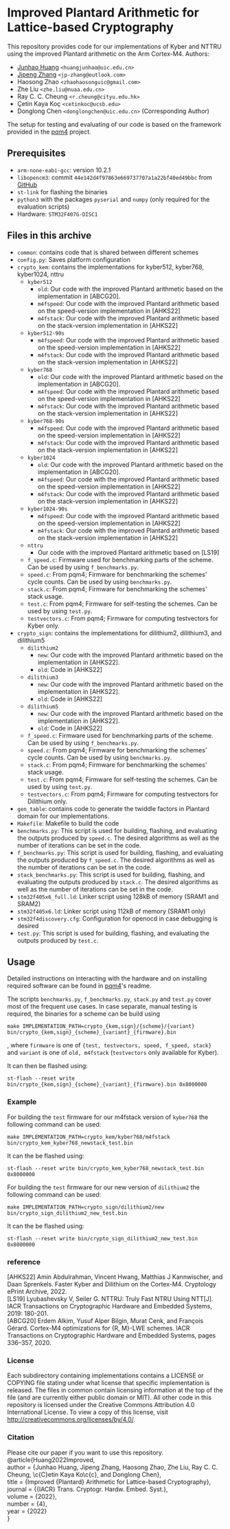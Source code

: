 # Improved Plantard Arithmetic for Lattice-based Cryptography
This repository provides code for our implementations of Kyber and NTTRU using the improved Plantard arithmetic on the Arm Cortex-M4.
Authors: 
 - [Junhao Huang](https://github.com/JunhaoHuang) `<huangjunhao@uic.edu.cn>`
 - [Jipeng Zhang](https://github.com/Ji-Peng) `<jp-zhang@outlook.com>`
 - Haosong Zhao `<zhaohaosonguic@gmail.com>`
 - Zhe Liu `<zhe.liu@nuaa.edu.cn>` 
 - Ray C. C. Cheung `<r.cheung@cityu.edu.hk>`
 - Çetin Kaya Koç `<cetinkoc@ucsb.edu>`
 - Donglong Chen `<donglongchen@uic.edu.cn>` (Corresponding Author)


The setup for testing and evaluating of our code is based on the framework provided in the [pqm4](https://github.com/mupq/pqm4) project.
## Prerequisites

- `arm-none-eabi-gcc`: version 10.2.1
- `libopencm3`: commit `44e142d4f97863e669737707a1a22bf40ed49bbc` from [GitHub](https://github.com/libopencm3/libopencm3/tree/44e142d4f97863e669737707a1a22bf40ed49bbc)
- `st-link` for flashing the binaries
- `python3` with the packages `pyserial` and `numpy` (only required for the evaluation scripts)
- Hardware: `STM32F407G-DISC1`

## Files in this archive

- `common`: contains code that is shared between different schemes
- `config.py`: Saves platform configuration
- `crypto_kem`: contains the implementations for kyber512, kyber768, kyber1024, nttru
    - `kyber512`
        - `old`: Our code with the improved Plantard arithmetic based on the implementation in [ABCG20].
        - `m4fspeed`: Our code with the improved Plantard arithmetic based on the speed-version implementation in [AHKS22]
        - `m4fstack`: Our code with the improved Plantard arithmetic based on the stack-version implementation in [AHKS22]
    - `kyber512-90s`
        - `m4fspeed`: Our code with the improved Plantard arithmetic based on the speed-version implementation in [AHKS22]
        - `m4fstack`: Our code with the improved Plantard arithmetic based on the stack-version implementation in [AHKS22]
    - `kyber768`
        - `old`: Our code with the improved Plantard arithmetic based on the implementation in [ABCG20].
        - `m4fspeed`: Our code with the improved Plantard arithmetic based on the speed-version implementation in [AHKS22]
        - `m4fstack`: Our code with the improved Plantard arithmetic based on the stack-version implementation in [AHKS22]
    - `kyber768-90s`
        - `m4fspeed`: Our code with the improved Plantard arithmetic based on the speed-version implementation in [AHKS22]
        - `m4fstack`: Our code with the improved Plantard arithmetic based on the stack-version implementation in [AHKS22]
    - `kyber1024`
        - `old`: Our code with the improved Plantard arithmetic based on the implementation in [ABCG20].
        - `m4fspeed`: Our code with the improved Plantard arithmetic based on the speed-version implementation in [AHKS22]
        - `m4fstack`: Our code with the improved Plantard arithmetic based on the stack-version implementation in [AHKS22]
    - `kyber1024-90s`
        - `m4fspeed`: Our code with the improved Plantard arithmetic based on the speed-version implementation in [AHKS22]
        - `m4fstack`: Our code with the improved Plantard arithmetic based on the stack-version implementation in [AHKS22]
    - `nttru`
        - Our code with the improved Plantard arithmetic based on [LS19]
    - `f_speed.c`: Firmware used for benchmarking parts of the scheme. Can be used by using `f_benchmarks.py`.
    - `speed.c`: From pqm4; Firmware for benchmarking the schemes' cycle counts. Can be used by using `benchmarks.py`.
    - `stack.c`: From pqm4; Firmware for benchmarking the schemes' stack usage. 
    - `test.c`: From pqm4; Firmware for self-testing the schemes. Can be used by using `test.py`.
    - `testvectors.c`: From pqm4; Firmware for computing testvectors for Kyber only.
- `crypto_sign`: contains the implementations for dilithium2, dilithium3, and dilithium5
    - `dilithium2`
        - `new`: Our code with the improved Plantard arithmetic based on the implementation in [AHKS22].
        - `old`: Code in [AHKS22]
    - `dilithium3`
        - `new`: Our code with the improved Plantard arithmetic based on the implementation in [AHKS22].
        - `old`: Code in [AHKS22]
    - `dilithium5`
        - `new`: Our code with the improved Plantard arithmetic based on the implementation in [AHKS22].
        - `old`: Code in [AHKS22]
    - `f_speed.c`: Firmware used for benchmarking parts of the scheme. Can be used by using `f_benchmarks.py`.
    - `speed.c`: From pqm4; Firmware for benchmarking the schemes' cycle counts. Can be used by using `benchmarks.py`.
    - `stack.c`: From pqm4; Firmware for benchmarking the schemes' stack usage. 
    - `test.c`: From pqm4; Firmware for self-testing the schemes. Can be used by using `test.py`.
    - `testvectors.c`: From pqm4; Firmware for computing testvectors for Dilithium only.
- `gen_table`: contains code to generate the twiddle factors in Plantard domain for our implementations.
- `Makefile`: Makefile to build the code
- `benchmarks.py`: This script is used for building, flashing, and evaluating the outputs produced by `speed.c`. The desired algorithms as well as the number of iterations can be set in the code.
- `f_benchmarks.py`: This script is used for building, flashing, and evaluating the outputs produced by `f_speed.c`. The desired algorithms as well as the number of iterations can be set in the code.
- `stack_benchmarks.py`: This script is used for building, flashing, and evaluating the outputs produced by `stack.c`. The desired algorithms as well as the number of iterations can be set in the code.
- `stm32f405x6_full.ld`: Linker script using 128kB of memory (SRAM1 and SRAM2)
- `stm32f405x6.ld`: Linker script using 112kB of memory (SRAM1 only)
- `stm32f4discovery.cfg`: Configuration for openocd in case debugging is desired
- `test.py`: This script is used for building, flashing, and evaluating the outputs produced by `test.c`.

## Usage
Detailed instructions on interacting with the hardware and on installing required software can be found in [pqm4](https://github.com/mupq/pqm4)'s readme.

The scripts `benchmarks.py`, `f_benchmarks.py`, `stack.py` and `test.py` cover most of the frequent use cases.
In case separate, manual testing is required, the binaries for a scheme can be build using
```
make IMPLEMENTATION_PATH=crypto_{kem,sign}/{scheme}/{variant} bin/crypto_{kem,sign}_{scheme}_{variant}_{firmware}.bin
```
, where `firmware` is one of `{test, testvectors, speed, f_speed, stack}` and `variant` is one of `old, m4fstack` (`testvectors` only available for Kyber).

It can then be flashed using: 
```
st-flash --reset write bin/crypto_{kem,sign}_{scheme}_{variant}_{firmware}.bin 0x8000000
```
### Example
For building the `test` firmware for our m4fstack version of `kyber768` the following command can be used:
```
make IMPLEMENTATION_PATH=crypto_kem/kyber768/m4fstack bin/crypto_kem_kyber768_newstack_test.bin
```
It can the be flashed using:
```
st-flash --reset write bin/crypto_kem_kyber768_newstack_test.bin 0x8000000
```

For building the `test` firmware for our new version of `dilithium2` the following command can be used:
```
make IMPLEMENTATION_PATH=crypto_sign/dilithium2/new bin/crypto_sign_dilithium2_new_test.bin
```
It can the be flashed using:
```
st-flash --reset write bin/crypto_sign_dilithium2_new_test.bin 0x8000000
```

### reference
[AHKS22] Amin Abdulrahman, Vincent Hwang, Matthias J Kannwischer, and Daan Sprenkels. Faster Kyber and Dilithium on the Cortex-M4. Cryptology ePrint Archive, 2022.  
[LS19] Lyubashevsky V, Seiler G. NTTRU: Truly Fast NTRU Using NTT[J]. IACR Transactions on Cryptographic Hardware and Embedded Systems, 2019: 180-201.  
[ABCG20] Erdem Alkim, Yusuf Alper Bilgin, Murat Cenk, and François Gérard. Cortex-M4 optimizations for {R, M}-LWE schemes. IACR Transactions on Cryptographic Hardware and Embedded Systems, pages 336–357, 2020.  


### License

Each subdirectory containing implementations contains a LICENSE or COPYING file stating under what license that specific implementation is released. The files in common contain licensing information at the top of the file (and are currently either public domain or MIT). All other code in this repository is licensed under the Creative Commons Attribution 4.0 International License. To view a copy of this license, visit http://creativecommons.org/licenses/by/4.0/.

### Citation

Please cite our paper if you want to use this repository.
@article{Huang2022Improved,  
author = {Junhao Huang, Jipeng Zhang, Haosong Zhao, Zhe Liu, Ray C. C. Cheung, \c{C}etin Kaya Ko\c{c}, and Donglong Chen},  
title = {Improved {Plantard} Arithmetic for Lattice-based Cryptography},  
journal = {{IACR} Trans. Cryptogr. Hardw. Embed. Syst.},  
volume = {2022},  
number = {4},  
year = {2022}  
}
